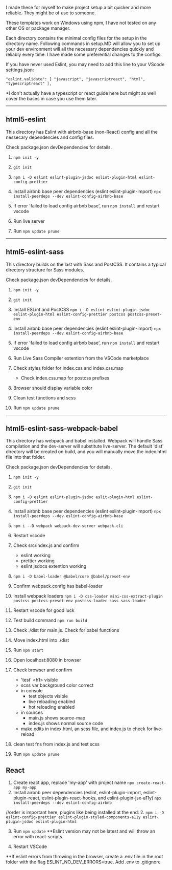 I made these for myself to make project setup a bit quicker and more reliable. They might be of use to someone.

These templates work on Windows using npm, I have not tested on any other OS or package manager.

Each directory contains the minimal config files for the setup in the directory name. Following commands in setup.MD will allow you to set up your dev environment will all the necessary dependencies quickly and reliably every time. I have made some preferential changes to the configs.

If you have never used Eslint, you may need to add this line to your VScode settings.json:

`"eslint.validate": [ "javascript", "javascriptreact", "html", "typescriptreact" ],`

\*I don't actually have a typescript or react guide here but might as well cover the bases in case you use them later.

---

## html5-eslint

This directory has Eslint with airbnb-base (non-React) config and all the nessecary dependencies and config files.

Check package.json devDependencies for details.

1. `npm init -y`

2. `git init`

3. `npm i -D eslint eslint-plugin-jsdoc eslint-plugin-html eslint-config-prettier`

4. Install airbnb base peer dependencies (eslint eslint-plugin-import)
   `npx install-peerdeps --dev eslint-config-airbnb-base`

5. If error 'failed to load config airbnb base', run `npm install` and restart vscode

6. Run live server
7. Run `npm update prune`

---

## html5-eslint-sass

This directory builds on the last with Sass and PostCSS. It contains a typical directory structure for Sass modules.

Check package.json devDependencies for details.

1. `npm init -y`

2. `git init`

3. Install ESLint and PostCSS
   `npm i -D eslint eslint-plugin-jsdoc eslint-plugin-html eslint-config-prettier postcss postcss-preset-env`

4. Install airbnb base peer dependencies (eslint eslint-plugin-import)
   `npx install-peerdeps --dev eslint-config-airbnb-base`

5. If error 'failed to load config airbnb base', run `npm install` and restart vscode

6. Run Live Sass Compiler extention from the VSCode marketplace

7. Check styles folder for index.css and index.css.map

   - Check index.css.map for postcss prefixes

8. Browser should display variable color

9. Clean test functions and scss
10. Run `npm update prune`

---

## html5-eslint-sass-webpack-babel

This directory has webpack and babel installed. Webpack will handle Sass compilation and the dev-server will substitute live-server. The default 'dist' directory will be created on build, and you will manually move the index.html file into that folder.

Check package.json devDependencies for details.

1. `npm init -y`

2. `git init`

3. `npm i -D eslint eslint-plugin-jsdoc eslit-plugin-html eslint-config-prettier`

4. Install airbnb base peer dependencies (eslint eslint-plugin-import)
   `npx install-peerdeps --dev eslint-config-airbnb-base`

5. `npm i --D webpack webpack-dev-server webpack-cli`

6. Restart vscode

7. Check src/index.js and confirm

   - eslint working
   - prettier working
   - eslint jsdocs extention working

8. `npm i -D babel-loader @babel/core @babel/preset-env`

9. Confirm webpack.config has babel-loader

10. Install webpack loaders
    `npm i -D css-loader mini-css-extract-plugin postcss postcss-preset-env postcss-loader sass sass-loader`

11. Restart vscode for good luck

12. Test build command
    `npm run build`

13. Check ./dist for main.js. Check for babel functions

14. Move index.html into ./dist

15. Run `npm start`
16. Open localhost:8080 in browser

17. Check browser and confirm

    - 'test' \<h1> visible
    - scss var background color correct
    - in console
      - test objects visible
      - live reloading enabled
      - hot reloading enabled
    - in sources
      - main.js shows source-map
      - index.js shows normal source code
    - make edits in index.html, an scss file, and index.js to check for live-reload

18. clean test fns from index.js and test scss

19. Run `npm update prune`

## React

1. Create react app, replace 'my-app' with project name
   `npx create-react-app my-app`
2. Install airbnb peer dependencies (eslint, eslint-plugin-import, eslint-plugin-react, eslint-plugin-react-hooks, and eslint-plugin-jsx-a11y)
   `npx install-peerdeps --dev eslint-config-airbnb`

//order is important here, plugins like being installed at the end: 2. `npm i -D eslint-config-prettier eslint-plugin-styled-components-a11y eslint-plugin-jsdoc eslint-plugin-html`

3. Run `npm update`
   \*\*Eslint version may not be latest and will throw an error with react-scripts.

4. Restart VSCode

\*\*If eslint errors from throwing in the browser, create a .env file in the root folder with the flag ESLINT_NO_DEV_ERRORS=true. Add .env to .gitignore
